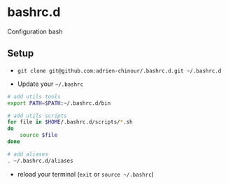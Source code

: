# bashrc.d

Configuration bash

## Setup

- `git clone git@github.com:adrien-chinour/.bashrc.d.git ~/.bashrc.d`

- Update your `~/.bashrc`

```bash
# add utils tools
export PATH=$PATH:~/.bashrc.d/bin

# add utils scripts
for file in $HOME/.bashrc.d/scripts/*.sh
do
    source $file
done

# add aliases
. ~/.bashrc.d/aliases
```

- reload your terminal (`exit` or `source ~/.bashrc`)
